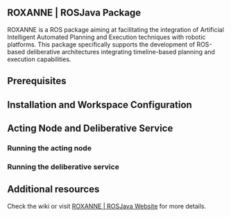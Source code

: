 ## ROXANNE | ROSJava Package
ROXANNE is a ROS package aiming at facilitating the integration of Artificial Intelligent Automated Planning and Execution techniques with robotic platforms. This package specifically supports the development of ROS-based deliberative architectures integrating timeline-based planning and execution capabilities.

## Prerequisites

## Installation and Workspace Configuration


## Acting Node and Deliberative Service

### Running the acting node

### Running the deliberative service



## Additional resources

Check the wiki or visit [ROXANNE | ROSJava Website](https://pstlab.github.io/roxanne_rosjava/) for more details.



